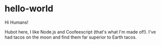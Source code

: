 # hello-world

Hi Humans!

Hubot here, I like Node.js and Coofeescript (that's what I'm made of!).
I've had tacos on the moon and find them far superior to Earth tacos.
